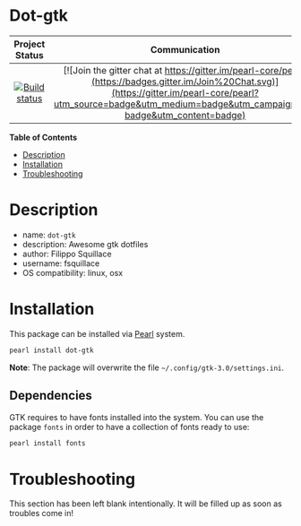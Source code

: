 Dot-gtk
=====

|Project Status|Communication|
|:-----------:|:-----------:|
|[![Build status](https://api.travis-ci.org/pearl-hub/dot-gtk.png?branch=master)](https://travis-ci.org/pearl-hub/dot-gtk) | [![Join the gitter chat at https://gitter.im/pearl-core/pearl](https://badges.gitter.im/Join%20Chat.svg)](https://gitter.im/pearl-core/pearl?utm_source=badge&utm_medium=badge&utm_campaign=pr-badge&utm_content=badge) |

**Table of Contents**
- [Description](#description)
- [Installation](#installation)
- [Troubleshooting](#troubleshooting)

Description
===========

- name: `dot-gtk`
- description: Awesome gtk dotfiles
- author: Filippo Squillace
- username: fsquillace
- OS compatibility: linux, osx

Installation
============
This package can be installed via [Pearl](https://github.com/pearl-core/pearl) system.

```sh
pearl install dot-gtk
```

**Note**: The package will overwrite the file `~/.config/gtk-3.0/settings.ini`.

Dependencies
------------
GTK requires to have fonts installed into the system.
You can use the package `fonts` in order to have a collection of fonts ready to use:

```sh
pearl install fonts
```

Troubleshooting
===============
This section has been left blank intentionally.
It will be filled up as soon as troubles come in!

